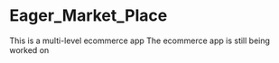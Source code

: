 # Eager_Market_Place
This is a multi-level ecommerce app
The ecommerce app is still being worked on
